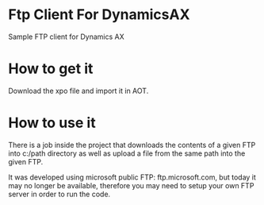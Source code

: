 # Ftp Client For DynamicsAX
Sample FTP client for Dynamics AX

# How to get it

Download the xpo file and import it in AOT.

# How to use it

There is a job inside the project that downloads the contents of a given FTP into c:/path directory as well as upload a file from the same path into the given FTP.

It was developed using microsoft public FTP: ftp.microsoft.com, but today it may no longer be available, therefore you may need to setup your own FTP server in order to run the code.
